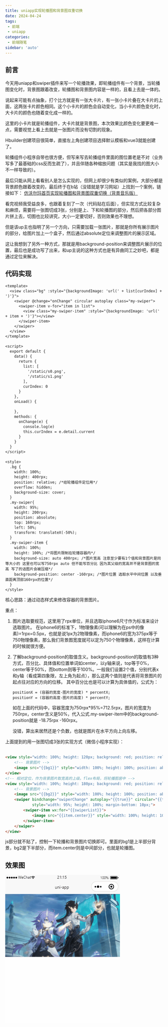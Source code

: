 ```yaml
---
title: uniapp实现轮播图和背景图双重切换
date: 2024-04-24
tags:
 - 前端
 - uniapp
categories: 
 - 前端随笔
sidebar: 'auto'
---
```


## 前言
今天用uniapp和swiper插件来写一个轮播效果，即轮播组件有一个背景，当轮播图变化时，背景图跟着改变，轮播图和背景图内容是一样的，且看上去是一体的。

说起来可能有点抽象，打个比方就是有一张大卡片，有一张小卡片叠在大卡片的上面，这两张卡片颜色相同。这个小卡片的颜色会自动变化，当小卡片颜色变化时，大卡片的颜色也随着变化成一样的。

这里的小卡片就是轮播组件，大卡片就是背景图，本次效果比颜色变化要更难一点，需要视觉上看上去就是一张图片而没有切割的现象。

Hbuilder创建项目很简单，直接左上角创建项目选择默认模板和vue3就能创建了。

轮播组件小程序自带也很方便，但写来写去轮播组件里面的图位置老是不对（业务写多了最基础的css反而生疏了），并且伴随各种缩放问题（其实是我找的图大小不一样导致的）。

最后只能从网上看看别人是怎么实现的，但网上却很少有类似的案例，大部分都是背景颜色跟着改变的，最后终于在b站（没错就是学习网站）上找到一个案例，链接如下：
[仿沃尔玛首页实现轮播图和背景图双重切换（背景音乐版）](https://www.bilibili.com/video/BV1yh41157nY)

看完视频我受益良多，也跟着复刻了一次（代码贴在后面），但实现方式比较复杂和麻烦，需要将一张图切成3张，分别是上、下和轮播图的部分，然后把各部分图片拼上去，切图也比较讲究，大小一定要切好，否则效果也不理想。

但是该up主也指明了另一个方向，只需要加载一张图片，那就是你所有展示图片的部分，给图片加上一个盒子，然后通过absolute定位来调整图片的展示区域。

这让我想到了另外一种方式，那就是用background-position来调整图片展示的位置，最后也是成功写了出来，和up主说的这种方式也是有异曲同工之妙吧，都是通过定位来解决。
## 代码实现
```vue
<template>
  <view class="bg" :style="{backgroundImage: 'url(' + list[curIndex] + ')'}">
    <swiper @change="onChange" circular autoplay class="my-swiper">
      <swiper-item v-for="item in list">
        <view class="my-swiper-item" :style="{backgroundImage: 'url(' + item + ')'}"></view>
      </swiper-item>
    </swiper>
  </view>
</template>

<script>
  export default {
    data() {
      return {
        list: [
          '/static/s0.png',
          '/static/s1.png'
        ],
        curIndex: 0
      }
    },
    onLoad() {

    },
    methods: {
      onChange(e) {
        console.log(e)
        this.curIndex = e.detail.current
      }
    }
  }
</script>

<style>
  .bg {
    width: 100%;
    height: 400rpx;
    position: relative; /*给轮播组件定位用*/
    overflow: hidden;
    background-size: cover;
  }
  .my-swiper{
    width: 95%;
    height: 200rpx;
    position: absolute;
    top: 160rpx;
    left: 50%;
    transform: translateX(-50%);
  }
  .my-swiper-item {
    width: 100%;
    height: 100%; /*将图片限制在轮播容器内*/
    background-size: auto 400rpx; /*图片宽高 注意至少要有1个值和背景图片是同等大小的 这里也可以写750rpx auto 但不能写百分比 因为其父级的宽高并不是背景图的宽高 写了的话图片会被压缩*/
    background-position: center -160rpx; /*图片位置 选取水平中间位置 以及垂直距离顶部160rpx的位置*/
  }
</style>
```
核心思路：通过动态样式来修改容器的背景图片。

重点：
1. 图片选取要规范，这里用了rpx单位，并且选取iphone6尺寸作为标准来设计选取图片。 在iphone6的标准下，1物理像素(可以理解为在ps中的像素)=1rpx=0.5px，也就是说1px为2物理像素，而iphone6的宽为375px等于750物理像素，那么我们背景图宽度就可以定为750个物理像素，这样在计算的时候就很方便。
2. 了解background-position的取值含义。background-position的取值有3种方式，百分比、具体值和位置单词如center，以y轴来说，top等于0%，center等于50%，而bottom则等于100%。一般我们设置2个值，分别代表x和y轴（看成第四象限，左上角为起点），那么这两个值则是代表将背景图片的起点往对应的方向的位移。
    其中百分比也是可以计算为具体值的，公式为：
    ```
    positionX = (容器的宽度-图片的宽度) * percentX;
    positionY = (容器的高度-图片的高度) * percentY;
    ```
    如在上面的代码中，容器宽度为750rpx*95%=712.5rpx，图片的宽度为750rpx，center含义是50%，代入公式.my-swiper-item中的background-position就是 -18.75rpx -160rpx。

    没错，算出来居然还是个负数，也就是图片在水平方向上向左移。

上面提到的用一张图切成3张的实现方式（微信小程序实现）：
```html

<view style="width: 100%; height: 120px; background: red; position: relative;">
    <!-- 背景图片 -->
    <image src="{{bg1}}" style="width: 100%; height: 100%; position: absolute;"/>
</view>
<!-- 相对定位，作为背景图片取宽高的上级。flex布局，将轮播图居中 -->
<view style="width: 100%; height: 180px; background: red; position: relative; display: flex; flex-direction: column; justify-content: center; align-items: center;">
    <!-- 背景图片 -->
    <image src="{{bg2}}" style="width: 100%; height: 100%; position: absolute;"/>
    <swiper bindchange="swiperChange" autoplay="{{true}}" circular="{{true}}"
            style="width: 95%; height: 100%; margin-bottom: 10px;">
        <swiper-item wx:for="{{swiperList}}">
            <image src="{{item.center}}" style="width: 100%; height: 100%; border-radius: 10px;"/>
        </swiper-item>
    </swiper>
</view>
```
js部分就不贴了，控制一下轮播和背景图片切换即可。里面的bg1是上半部分背景，bg2是下半部分，而item.center则是中间部分，也就是轮播图。

## 效果图
<img src="../assets/image/uniapp实现轮播图和背景图双重切换/example.gif" />